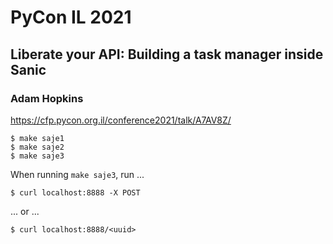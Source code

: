 # PyCon IL 2021

## Liberate your API: Building a task manager inside Sanic

### Adam Hopkins 

https://cfp.pycon.org.il/conference2021/talk/A7AV8Z/

```
$ make saje1
$ make saje2
$ make saje3
```


When running `make saje3`, run ...

```
$ curl localhost:8888 -X POST
```

... or ...

```
$ curl localhost:8888/<uuid>
```
